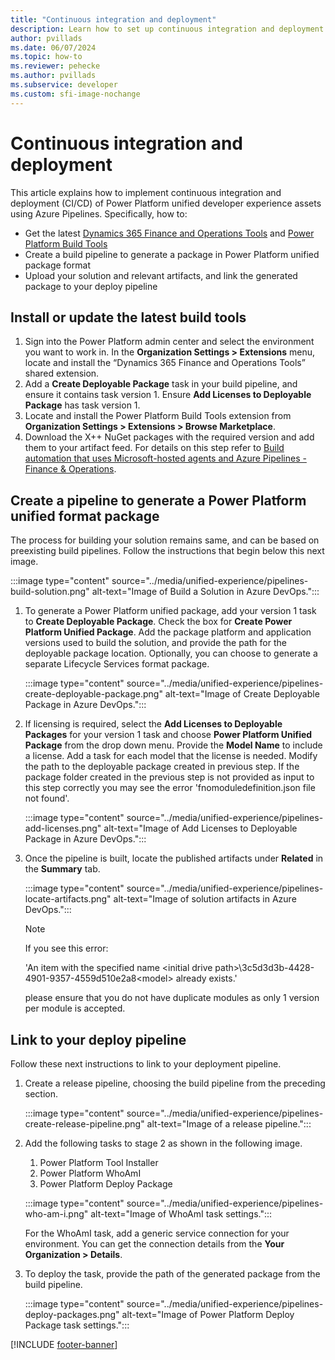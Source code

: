 ```yaml
---
title: "Continuous integration and deployment"
description: Learn how to set up continuous integration and deployment using Azure Pipelines.
author: pvillads
ms.date: 06/07/2024
ms.topic: how-to
ms.reviewer: pehecke
ms.author: pvillads
ms.subservice: developer
ms.custom: sfi-image-nochange
---
```


# Continuous integration and deployment

This article explains how to implement continuous integration and deployment (CI/CD) of Power Platform unified developer experience assets using Azure Pipelines. Specifically, how to:

- Get the latest [Dynamics 365 Finance and Operations Tools](https://marketplace.visualstudio.com/items?itemName=Dyn365FinOps.dynamics365-finops-tools) and [Power Platform Build Tools](../../alm/devops-build-tools.md#get-microsoft-power-platform-build-tools)
- Create a build pipeline to generate a package in Power Platform unified package format
- Upload your solution and relevant artifacts, and link the generated package to your deploy pipeline

## Install or update the latest build tools

1. Sign into the Power Platform admin center and select the environment you want to work in. In the **Organization Settings > Extensions** menu, locate and install the “Dynamics 365 Finance and Operations Tools” shared extension.
1. Add a **Create Deployable Package** task in your build pipeline, and ensure it contains task version 1. Ensure **Add Licenses to Deployable Package** has task version 1.
1. Locate and install the Power Platform Build Tools extension from **Organization Settings > Extensions > Browse Marketplace**.
1. Download the X++ NuGet packages with the required version and add them to your artifact feed. For details on this step refer to [Build automation that uses Microsoft-hosted agents and Azure Pipelines - Finance & Operations](/dynamics365/fin-ops-core/dev-itpro/dev-tools/hosted-build-automation).

## Create a pipeline to generate a Power Platform unified format package

The process for building your solution remains same, and can be based on preexisting build pipelines. Follow the instructions that begin below this next image.

:::image type="content" source="../media/unified-experience/pipelines-build-solution.png" alt-text="Image of Build a Solution in Azure DevOps.":::

1. To generate a Power Platform unified package, add your version 1 task to **Create Deployable Package**. Check the box for **Create Power Platform Unified Package**. Add the package platform and application versions used to build the solution, and provide the path for the deployable package location.
Optionally, you can choose to generate a separate Lifecycle Services format package.

    :::image type="content" source="../media/unified-experience/pipelines-create-deployable-package.png" alt-text="Image of Create Deployable Package in Azure DevOps.":::

1. If licensing is required, select the **Add Licenses to Deployable Packages** for your version 1 task and choose **Power Platform Unified Package** from the drop down menu. Provide the **Model Name** to include a license. Add a task for each model that the license is needed. Modify the path to the deployable package created in previous step. If the package folder created in the previous step is not provided as input to this step correctly you may see the error 'fnomoduledefinition.json file not found'.

    :::image type="content" source="../media/unified-experience/pipelines-add-licenses.png" alt-text="Image of Add Licenses to Deployable Package in Azure DevOps.":::

1. Once the pipeline is built, locate the published artifacts under **Related** in the **Summary** tab.

    :::image type="content" source="../media/unified-experience/pipelines-locate-artifacts.png" alt-text="Image of solution artifacts in Azure DevOps.":::

   > [!NOTE]
   > If you see this error:<p/>
   > 'An item with the specified name \<initial drive path>\3c5d3d3b-4428-4901-9357-4559d510e2a8\<model> already exists.' <p/>
   > please ensure that you do not have duplicate modules as only 1 version per module is accepted.

## Link to your deploy pipeline

Follow these next instructions to link to your deployment pipeline.

1. Create a release pipeline, choosing the build pipeline from the preceding section.

    :::image type="content" source="../media/unified-experience/pipelines-create-release-pipeline.png" alt-text="Image of a release pipeline.":::

1. Add the following tasks to stage 2 as shown in the following image.
    1. Power Platform Tool Installer
    1. Power Platform WhoAmI
    1. Power Platform Deploy Package

    :::image type="content" source="../media/unified-experience/pipelines-who-am-i.png" alt-text="Image of WhoAmI task settings.":::

    For the WhoAmI task, add a generic service connection for your environment. You can get the connection details from the **Your Organization > Details**.

1. To deploy the task, provide the path of the generated package from the build pipeline.

    :::image type="content" source="../media/unified-experience/pipelines-deploy-packages.png" alt-text="Image of Power Platform Deploy Package task settings.":::

[!INCLUDE [footer-banner](../../includes/footer-banner.md)]

